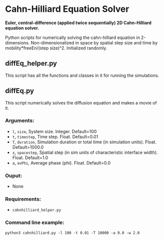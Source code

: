 # Cahn-Hilliard Equation Solver
**Euler, central-difference (applied twice sequentially) 2D Cahn-Hilliard equation solver.**

Python scripts for numerically solving the cahn-hilliard equation in 2-dimensions. 
Non-dimensionalized in space by spatial step size and time by mobility*freeEn/(step size)^2. 
Initialized randomly. 

## diffEq_helper.py
This script has all the functions and classes in it for running the simulations. 

## diffEq.py
This script numerically solves the diffusion equation and makes a movie of it. 
### Arguments:
- `l`, `size`, System size. Integer. Default=100
- `t`, `timestep`, Time step. Float. Default=0.01
- `T`, `duration`, Simulation duration or total time (in simulation units). Float. Default=1000.0
- `x`, `spacestep`, Spatial step (in sim units of characteristic interface width). Float. Default=1.0
- `a`, `avPhi`, Average phase (phi). Float. Default=0.0

### Ouput:
- None
### Requirements:
- `cahnhilliard_helper.py`
### Command line example:
```
python3 cahnhilliard.py -l 100 -t 0.01 -T 10000 -a 0.0 -w 2.0
```
